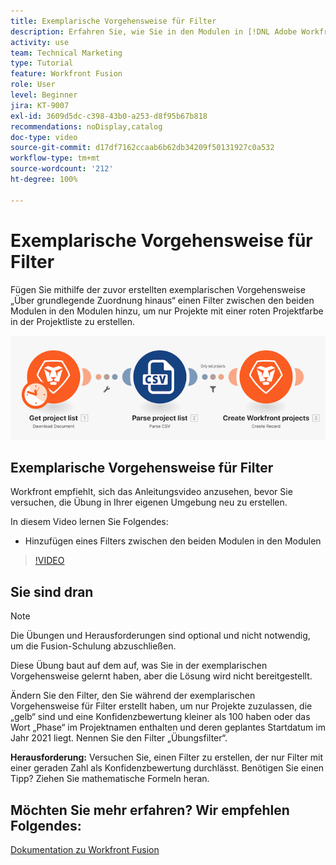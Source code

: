 ```yaml
---
title: Exemplarische Vorgehensweise für Filter
description: Erfahren Sie, wie Sie in den Modulen in [!DNL Adobe Workfront Fusion]einen Filter zwischen zwei Modulen hinzufügen.
activity: use
team: Technical Marketing
type: Tutorial
feature: Workfront Fusion
role: User
level: Beginner
jira: KT-9007
exl-id: 3609d5dc-c398-43b0-a253-d8f95b67b818
recommendations: noDisplay,catalog
doc-type: video
source-git-commit: d17df7162ccaab6b62db34209f50131927c0a532
workflow-type: tm+mt
source-wordcount: '212'
ht-degree: 100%

---
```


# Exemplarische Vorgehensweise für Filter

Fügen Sie mithilfe der zuvor erstellten exemplarischen Vorgehensweise „Über grundlegende Zuordnung hinaus“ einen Filter zwischen den beiden Modulen in den Modulen hinzu, um nur Projekte mit einer roten Projektfarbe in der Projektliste zu erstellen.

![Ein Bild des Fusion-Szenarios](assets/understand-the-basics-2.png)

## Exemplarische Vorgehensweise für Filter

Workfront empfiehlt, sich das Anleitungsvideo anzusehen, bevor Sie versuchen, die Übung in Ihrer eigenen Umgebung neu zu erstellen.

In diesem Video lernen Sie Folgendes:

* Hinzufügen eines Filters zwischen den beiden Modulen in den Modulen

>[!VIDEO](https://video.tv.adobe.com/v/335266/?quality=12&learn=on&enablevpops)


## Sie sind dran

>[!NOTE]
>
>Die Übungen und Herausforderungen sind optional und nicht notwendig, um die Fusion-Schulung abzuschließen.

Diese Übung baut auf dem auf, was Sie in der exemplarischen Vorgehensweise gelernt haben, aber die Lösung wird nicht bereitgestellt.

Ändern Sie den Filter, den Sie während der exemplarischen Vorgehensweise für Filter erstellt haben, um nur Projekte zuzulassen, die „gelb“ sind und eine Konfidenzbewertung kleiner als 100 haben oder das Wort „Phase“ im Projektnamen enthalten und deren geplantes Startdatum im Jahr 2021 liegt. Nennen Sie den Filter „Übungsfilter“.

**Herausforderung:** Versuchen Sie, einen Filter zu erstellen, der nur Filter mit einer geraden Zahl als Konfidenzbewertung durchlässt. Benötigen Sie einen Tipp? Ziehen Sie mathematische Formeln heran.

## Möchten Sie mehr erfahren? Wir empfehlen Folgendes:

[Dokumentation zu Workfront Fusion](https://experienceleague.adobe.com/docs/workfront/using/adobe-workfront-fusion/workfront-fusion-2.html?lang=de)
